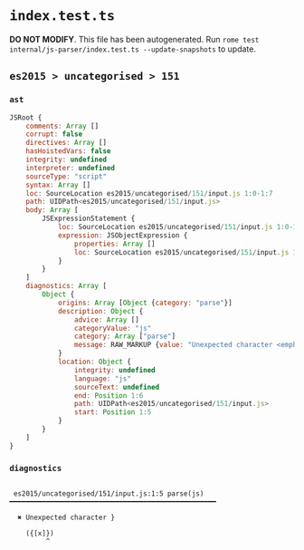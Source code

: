 # `index.test.ts`

**DO NOT MODIFY**. This file has been autogenerated. Run `rome test internal/js-parser/index.test.ts --update-snapshots` to update.

## `es2015 > uncategorised > 151`

### `ast`

```javascript
JSRoot {
	comments: Array []
	corrupt: false
	directives: Array []
	hasHoistedVars: false
	integrity: undefined
	interpreter: undefined
	sourceType: "script"
	syntax: Array []
	loc: SourceLocation es2015/uncategorised/151/input.js 1:0-1:7
	path: UIDPath<es2015/uncategorised/151/input.js>
	body: Array [
		JSExpressionStatement {
			loc: SourceLocation es2015/uncategorised/151/input.js 1:0-1:7
			expression: JSObjectExpression {
				properties: Array []
				loc: SourceLocation es2015/uncategorised/151/input.js 1:1-1:6
			}
		}
	]
	diagnostics: Array [
		Object {
			origins: Array [Object {category: "parse"}]
			description: Object {
				advice: Array []
				categoryValue: "js"
				category: Array ["parse"]
				message: RAW_MARKUP {value: "Unexpected character <emphasis>}</emphasis>"}
			}
			location: Object {
				integrity: undefined
				language: "js"
				sourceText: undefined
				end: Position 1:6
				path: UIDPath<es2015/uncategorised/151/input.js>
				start: Position 1:5
			}
		}
	]
}
```

### `diagnostics`

```

 es2015/uncategorised/151/input.js:1:5 parse(js) ━━━━━━━━━━━━━━━━━━━━━━━━━━━━━━━━━━━━━━━━━━━━━━━━━━━

  ✖ Unexpected character }

    ({[x]})
         ^


```
